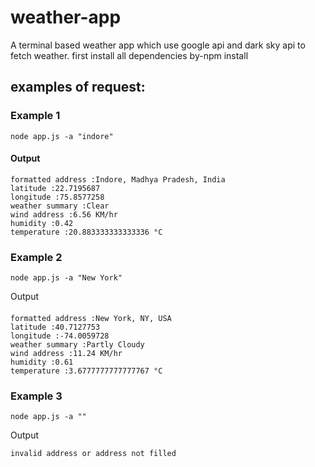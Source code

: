 # weather-app 
A terminal  based weather app which use google api and dark sky api to fetch weather.
first install all dependencies by-npm install

## examples of request:
### Example 1
```
node app.js -a "indore"
```
#### Output
```
formatted address :Indore, Madhya Pradesh, India
latitude :22.7195687
longitude :75.8577258
weather summary :Clear
wind address :6.56 KM/hr
humidity :0.42
temperature :20.883333333333336 °C 
```


### Example 2
```
node app.js -a "New York"
```
Output
#### 
````
formatted address :New York, NY, USA
latitude :40.7127753
longitude :-74.0059728
weather summary :Partly Cloudy
wind address :11.24 KM/hr
humidity :0.61
temperature :3.6777777777777767 °C
````


### Example 3
```
node app.js -a ""
```

Output

```
invalid address or address not filled
```
